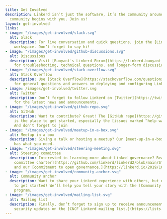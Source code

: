 ```yaml
---
title: Get Involved
description: Linkerd isn’t just the software, it’s the community around it—and that
  community begins with you. Join us!
layout: get-involved
links:
- image: "/images/get-involved/slack.svg"
  alt: Slack
  description: For live conversation and quick questions, join the [Linkerd Slack](https://slack.linkerd.io/)
    workspace. Don’t forget to say hi!
- image: "/images/get-involved/github-discussions.svg"
  alt: Discussions
  description: Visit [Buoyant's Linkerd Forum](https://linkerd.buoyant.io/)
    for troubleshooting, technical questions, and longer-form discussions.
- image: "/images/get-involved/stack-overflow.svg"
  alt: Stack Overflow
  description: Use [Stack Overflow](https://stackoverflow.com/questions/tagged/linkerd)
    for general questions and answers on deploying and configuring Linkerd.
- image: /images/get-involved/twitter.svg
  alt: Twitter
  description: Don’t forget to follow Linkerd on [Twitter](https://twitter.com/Linkerd)
    for the latest news and announcements.
- image: "/images/get-involved/github-repo.svg"
  alt: GitHub
  description: Want to contribute? Great! The [GitHub repo](https://github.com/linkerd/linkerd2)
    is the place to get started, especially the [issues marked “help wanted”](https://github.com/linkerd/linkerd2/labels/help%20wanted).
    And don’t forget to join
- image: "/images/get-involved/meetup-in-a-box.svg"
  alt: Meetup in a box
  description: Giving a talk or hosting a meetup? Our [meet-up-in-a-box](https://linkerd.io/meetup-in-a-box/)
    has what you need.
- image: "/images/get-involved/steering-meeting.svg"
  alt: Steering committee
  description: Interested in learning more about Linked governance? Read our [steering
    committee charter](https://github.com/linkerd/linkerd2/blob/main/STEERING.md)
    and our [commitment to open governance.](https://linkerd.io/2019/10/03/linkerds-commitment-to-open-governance/)
- image: "/images/get-involved/community-anchor.svg"
  alt: Community anchor
  description: Want to share your Linkerd experience with others, but don’t know how
    to get started? We’ll help you tell your story with the [Community Anchor](https://linkerd.io/community/anchor/)
    program.
- image: "/images/get-involved/mailing-list.svg"
  alt: Mailing list
  description: Finally, don’t forget to sign up to receive announcements and critical
    security updates on the [CNCF Linkerd mailing list.](https://lists.cncf.io/g/cncf-linkerd-users)
---
```

